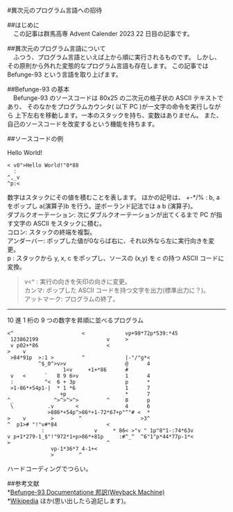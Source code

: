 #異次元のプログラム言語への招待

##はじめに  
　この記事は群馬高専 Advent Calender 2023 22 日目の記事です。  

##異次元のプログラム言語について  
　ふつう、プログラム言語といえば上から順に実行されるものです。
しかし、その原則から外れた変態的なプログラム言語も存在します。
この記事では Befunge-93 という言語を取り上げます。

##Befunge-93 の基本  
　Befunge-93 のソースコードは 80x25 の二次元の格子状の ASCII テキストであり、
そのなかをプログラムカウンタ( 以下 PC )が一文字の命令を実行しながら
上下左右を移動します。一本のスタックを持ち、変数はありません。
また、自己のソースコードを改変するという機能を持ちます。  

##ソースコードの例

Hello World!

```
< v0">Hello World!"0*88
  :
^,_v
^p:<

```

数字はスタックにその値を積むことを表します。
ほかの記号は、
+-*/% : b, a をポップし a(演算子)b を行う。逆ポーランド記法では a b (演算子)。   
ダブルクオーテーション: 次にダブルクオーテーションが出てくるまで PC が指す文字の ASCII をスタックに積む。  
コロン: スタックの終端を複製。  
アンダーバー: ポップした値が0ならば右に、それ以外なら左に実行向きを変更。  
p : スタックから y, x, c をポップし、ソースの (x,y) を c の持つ ASCII コードに変換。  
>v<^ : 実行の向きを矢印の向きに変更。  
カンマ: ポップした ASCII コードを持つ文字を出力(標準出力に？)。  
アットマーク: プログラムの終了。  

----

10 進 1 桁の 9 つの数字を昇順に並べるプログラム

```
<^                      <             vp+98*72p*539:*45
 123862199                      v     >
 v p02+*86                      <
>    v
 >84*91p  >:1 >         ^             |-"/"g*<
          ^$_0^>v>v                   @      4
                  1<v     +1+*86      #
 v   <      `   8 9 6>v               1      4
 :          ^<  6 + 3p                p      *
 >1-86*+54p1-|  * 1 *6                1      7
                 +p                   *      7
^_             ^>^>^>^>         ^     8      p
 \           .v       <               4      6
             >886*+54p^>86*+1-72*67+p"^"# <  *
>    v        >        ^                   >3^
^  p1># "!"v#*84                <
           :                v     * 86< >"v " 1p"8"1-:74*63v
v p+1*279-1_$"!"972*1+p>86*+81p     :#^_^  ^6"1"p*44*77p-1*<
>                               ^
              vp-1*36*7 4-1+<
              >        ^

```

ハードコーディングでつらい。

##参考文献  
*[Befunge-93 Documentatione 邦訳(Weyback Machine)](https://web.archive.org/web/20070930082156/http://www015.upp.so-net.ne.jp/ina/lab/befunge93_document.html)   
*[Wikipedia](https://ja.wikipedia.org/wiki/Befunge)
ほか(思い出したら追記します)。
